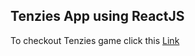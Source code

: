## Tenzies App using ReactJS

To checkout Tenzies game click this [Link](https://tenzies-abhixweb.vercel.app/)